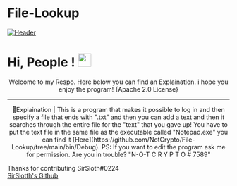 # File-Lookup
[![Header](https://github.com/NotCrypto/NotCrypto/blob/master/assests/sevn.png "Header")](https://github.com)
# Hi, People ! <img src="https://github.com/NotCrypto/NotCrypto/blob/master/assests/wave.gif" width="30px">
<p align='center'>
Welcome to my Respo. Here below you can find an Explaination. i hope you enjoy the program! {Apache 2.0 License}
</p>
<hr>

<p align='center'> 📰Explaination | This is a program that makes it possible to log in and then specify a file that ends with ".txt" and then you can add a text and then it searches through the entire file for the "text" that you gave up!
 You have to put the text file in the same file as the executable called "Notepad.exe" you can find it [Here](https://github.com/NotCrypto/File-Lookup/tree/main/bin/Debug).
 PS: If you want to edit the program ask me for permission. Are you in trouble? "N-O-T C R Y P T O # 7589"
 </p>
 


Thanks for contributing SirSloth#0224 <br>
[SirSlotth's Github](https://github.com/SlothsAreLazyTho)
